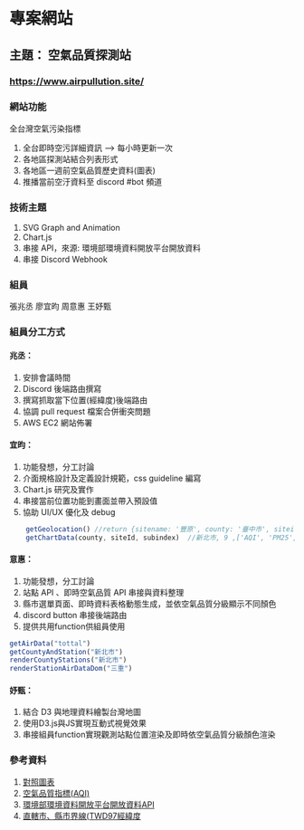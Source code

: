 # 專案網站
## 主題： 空氣品質探測站
### https://www.airpullution.site/

### 網站功能
全台灣空氣污染指標

1. 全台即時空污詳細資訊 --> 每小時更新一次
2. 各地區探測站結合列表形式
3. 各地區一週前空氣品質歷史資料(圖表)
4. 推播當前空汙資料至 discord #bot 頻道

### 技術主題
1. SVG Graph and Animation
2. Chart.js
3. 串接 API，來源: 環境部環境資料開放平台開放資料
4. 串接 Discord Webhook 

### 組員
 張兆丞
 廖宜昀
 周意惠
 王妤甄

### 組員分工方式
#### 兆丞：
1. 安排會議時間
2. Discord 後端路由撰寫
3. 撰寫抓取當下位置(經緯度)後端路由
4. 協調 pull request 檔案合併衝突問題
5. AWS EC2 網站佈署

#### 宜昀：
1. 功能發想，分工討論
2. 介面規格設計及定義設計規範，css guideline 編寫
3. Chart.js 研究及實作
4. 串接當前位置功能到畫面並帶入預設值
5. 協助 UI/UX 優化及 debug
```javascript
    getGeolocation() //return {sitename: '豐原', county: '臺中市', siteid: '28', aqi: '73'}
    getChartData(county, siteId, subindex)  //新北市, 9 ,['AQI', 'PM25', 'NO2']
```

#### 意惠：
1. 功能發想，分工討論
2. 站點 API 、即時空氣品質 API 串接與資料整理
3. 縣市選單頁面、即時資料表格動態生成，並依空氣品質分級顯示不同顏色
4. discord button 串接後端路由
5. 提供共用function供組員使用 
```js
getAirData("tottal")
getCountyAndStation("新北市")
renderCountyStations("新北市")
renderStationAirDataDom("三重")
```
#### 妤甄：
1. 結合 D3 與地理資料繪製台灣地圖
2. 使用D3.js與JS實現互動式視覺效果
3. 串接組員function實現觀測站點位置渲染及即時依空氣品質分級顏色渲染

### 參考資料
1. [對照圖表](https://airtw.moenv.gov.tw/CHT/Information/Standard/AirQualityIndicator.aspx)
2. [空氣品質指標(AQI)](https://data.gov.tw/dataset/40448)
3. [環境部環境資料開放平台開放資料API](https://data.moenv.gov.tw/swagger/#/)
4. [直轄市、縣市界線(TWD97經緯度](https://data.gov.tw/dataset/7442)

